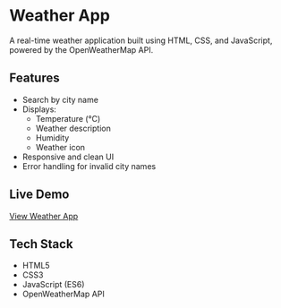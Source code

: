 # Weather App 

A real-time weather application built using HTML, CSS, and JavaScript, powered by the OpenWeatherMap API.

## Features

- Search by city name
- Displays:
  - Temperature (°C)
  - Weather description
  - Humidity
  - Weather icon
- Responsive and clean UI
- Error handling for invalid city names

## Live Demo

[View Weather App](https://ivan-grozni-2.github.io/weather-app/)

## Tech Stack

- HTML5
- CSS3
- JavaScript (ES6)
- OpenWeatherMap API
